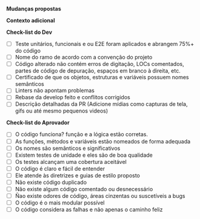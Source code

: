 <!-- Se esta é sua primeira vez, leia nossas diretrizes de contribuição: (docs/CONTRIBUTING.md) -->

<!-- Verifique primeiro se sua solicitação pull ainda não foi proposta -->

<!-- Evite usar qualquer idioma diferente do português -->

<!-- Se possível, complete *todas* as seções conforme descrito. Não remova nenhuma seção. -->

**Mudanças propostas**
<!-- Descreva a mudança abaixo, incluindo justificativa e decisões de design -->

<!-- Inclua "Bug # [número do bug]" se estiver corrigindo um problema existente -->

**Contexto adicional**
<!-- Adicione qualquer outro contexto ou capturas de tela sobre a solicitação de recurso aqui. -->


**Check-list do Dev**
<!-- Check list para branch de desenvolvimento. -->

- [ ] Teste unitários, funcionais e ou E2E foram aplicados e abrangem 75%+ do código
- [ ] Nome do ramo de acordo com a convenção do projeto
- [ ] Código alterado não contém erros de digitação, LOCs comentados, partes de código de depuração, espaços em branco à direita, etc.
- [ ] Certificado de que os objetos, estruturas e variáveis possuem nomes semânticos
- [ ] Linters não apontam problemas
- [ ] Rebase da develop feito e conflitos corrigidos
- [ ] Descrição detalhadas da PR (Adicione mídias como capturas de tela, gifs ou até mesmo pequenos videos)

**Check-list do Aprovador**
<!-- Check list para branch de desenvolvimento. -->

- [ ] O código funciona? função e a lógica estão corretas.
- [ ] As funções, métodos e variáveis estão nomeados de forma adequada
- [ ] Os nomes são semânticos e significativos
- [ ] Existem testes de unidade e eles são de boa qualidade
- [ ] Os testes alcançam uma cobertura aceitável
- [ ] O código é claro e fácil de entender
- [ ] Ele atende às diretrizes e guias de estilo proposto
- [ ] Não existe código duplicado
- [ ] Não existe algum código comentado ou desnecessário
- [ ] Ñao existe odores de código, áreas cinzentas ou suscetíveis a bugs
- [ ] O código é o mais modular possível
- [ ] O código considera as falhas e não apenas o caminho feliz
